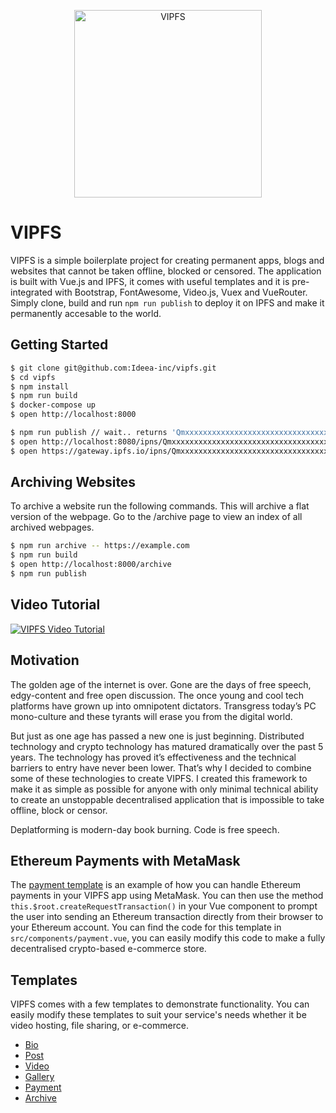 <p align="center">
  <img height="300" src="https://raw.githubusercontent.com/anthonybudd/vipfs/master/docs/img/vipfs-youtube-embed.png" alt="VIPFS">
</p>


# VIPFS
VIPFS is a simple boilerplate project for creating permanent apps, blogs and websites that cannot be taken offline, blocked or censored. The application is built with Vue.js and IPFS, it comes with useful templates and it is pre-integrated with Bootstrap, FontAwesome, Video.js, Vuex and VueRouter. Simply clone, build and run `npm run publish` to deploy it on IPFS and make it permanently accesable to the world.

## Getting Started
```sh
$ git clone git@github.com:Ideea-inc/vipfs.git
$ cd vipfs
$ npm install
$ npm run build
$ docker-compose up
$ open http://localhost:8000

$ npm run publish // wait.. returns 'Qmxxxxxxxxxxxxxxxxxxxxxxxxxxxxxxxxxxxxxx'
$ open http://localhost:8080/ipns/Qmxxxxxxxxxxxxxxxxxxxxxxxxxxxxxxxxxxxxxx
$ open https://gateway.ipfs.io/ipns/Qmxxxxxxxxxxxxxxxxxxxxxxxxxxxxxxxxxxxxxx
```

## Archiving Websites
To archive a website run the following commands. This will archive a flat version of the webpage. Go to the /archive page to view an index of all archived webpages.
```sh
$ npm run archive -- https://example.com
$ npm run build
$ open http://localhost:8000/archive
$ npm run publish
```

## Video Tutorial
[![VIPFS Video Tutorial](https://raw.githubusercontent.com/anthonybudd/vipfs/master/docs/img/vipfs-youtube-embed.png)](https://www.youtube.com/watch?v=Fq7h-cSN9i8)


## Motivation
The golden age of the internet is over. Gone are the days of free speech, edgy-content and free open discussion. The once young and cool tech platforms have grown up into omnipotent dictators. Transgress today’s PC mono-culture and these tyrants will erase you from the digital world.

But just as one age has passed a new one is just beginning. Distributed technology and crypto technology has matured dramatically over the past 5 years. The technology has proved it’s effectiveness and the technical barriers to entry have never been lower. That’s why I decided to combine some of these technologies to create VIPFS. I created this framework to make it as simple as possible for anyone with only minimal technical ability to create an unstoppable decentralised application that is impossible to take offline, block or censor.

Deplatforming is modern-day book burning. Code is free speech. 


## Ethereum Payments with MetaMask
The [payment template](/src/components/payment.vue) is an example of how you can handle Ethereum payments in your VIPFS app using MetaMask. You can then use the method `this.$root.createRequestTransaction()` in your Vue component to prompt the user into sending an Ethereum transaction directly from their browser to your Ethereum account. You can find the code for this template in `src/components/payment.vue`, you can easily modify this code to make a fully decentralised crypto-based e-commerce store.


## Templates
VIPFS comes with a few templates to demonstrate functionality. You can easily modify these templates to suit your service's needs whether it be video hosting, file sharing, or e-commerce.

- [Bio](/src/components/bio.vue)
- [Post](/src/components/post.vue)
- [Video](/src/components/video.vue)
- [Gallery](/src/components/gallery.vue)
- [Payment](/src/components/payment.vue)
- [Archive](/src/components/archive.vue)
